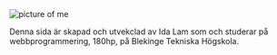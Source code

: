 <div class="byline">
    <img src="image/me.png?w=300" alt="picture of me">
    <p>
        Denna sida är skapad och utvekclad av Ida Lam som och studerar på webbprogrammering, 180hp, på Blekinge Tekniska Högskola.
    </p>
</div>

